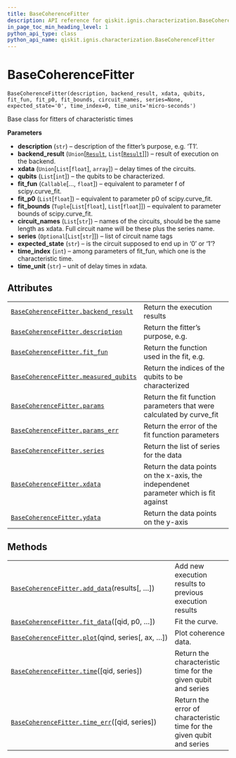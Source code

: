 ```yaml
---
title: BaseCoherenceFitter
description: API reference for qiskit.ignis.characterization.BaseCoherenceFitter
in_page_toc_min_heading_level: 1
python_api_type: class
python_api_name: qiskit.ignis.characterization.BaseCoherenceFitter
---
```


# BaseCoherenceFitter

<span id="qiskit.ignis.characterization.BaseCoherenceFitter" />

`BaseCoherenceFitter(description, backend_result, xdata, qubits, fit_fun, fit_p0, fit_bounds, circuit_names, series=None, expected_state='0', time_index=0, time_unit='micro-seconds')`

Base class for fitters of characteristic times

**Parameters**

*   **description** (`str`) – description of the fitter’s purpose, e.g. ‘T1’.
*   **backend\_result** (`Union`\[[`Result`](qiskit.result.Result "qiskit.result.result.Result"), `List`\[[`Result`](qiskit.result.Result "qiskit.result.result.Result")]]) – result of execution on the backend.
*   **xdata** (`Union`\[`List`\[`float`], `array`]) – delay times of the circuits.
*   **qubits** (`List`\[`int`]) – the qubits to be characterized.
*   **fit\_fun** (`Callable`\[…, `float`]) – equivalent to parameter f of scipy.curve\_fit.
*   **fit\_p0** (`List`\[`float`]) – equivalent to parameter p0 of scipy.curve\_fit.
*   **fit\_bounds** (`Tuple`\[`List`\[`float`], `List`\[`float`]]) – equivalent to parameter bounds of scipy.curve\_fit.
*   **circuit\_names** (`List`\[`str`]) – names of the circuits, should be the same length as xdata. Full circuit name will be these plus the series name.
*   **series** (`Optional`\[`List`\[`str`]]) – list of circuit name tags
*   **expected\_state** (`str`) – is the circuit supposed to end up in ‘0’ or ‘1’?
*   **time\_index** (`int`) – among parameters of fit\_fun, which one is the characteristic time.
*   **time\_unit** (`str`) – unit of delay times in xdata.

## Attributes

|                                                                                                                                                                                |                                                                                       |
| ------------------------------------------------------------------------------------------------------------------------------------------------------------------------------ | ------------------------------------------------------------------------------------- |
| [`BaseCoherenceFitter.backend_result`](qiskit.ignis.characterization.BaseCoherenceFitter.backend_result "qiskit.ignis.characterization.BaseCoherenceFitter.backend_result")    | Return the execution results                                                          |
| [`BaseCoherenceFitter.description`](qiskit.ignis.characterization.BaseCoherenceFitter.description "qiskit.ignis.characterization.BaseCoherenceFitter.description")             | Return the fitter’s purpose, e.g.                                                     |
| [`BaseCoherenceFitter.fit_fun`](qiskit.ignis.characterization.BaseCoherenceFitter.fit_fun "qiskit.ignis.characterization.BaseCoherenceFitter.fit_fun")                         | Return the function used in the fit, e.g.                                             |
| [`BaseCoherenceFitter.measured_qubits`](qiskit.ignis.characterization.BaseCoherenceFitter.measured_qubits "qiskit.ignis.characterization.BaseCoherenceFitter.measured_qubits") | Return the indices of the qubits to be characterized                                  |
| [`BaseCoherenceFitter.params`](qiskit.ignis.characterization.BaseCoherenceFitter.params "qiskit.ignis.characterization.BaseCoherenceFitter.params")                            | Return the fit function parameters that were calculated by curve\_fit                 |
| [`BaseCoherenceFitter.params_err`](qiskit.ignis.characterization.BaseCoherenceFitter.params_err "qiskit.ignis.characterization.BaseCoherenceFitter.params_err")                | Return the error of the fit function parameters                                       |
| [`BaseCoherenceFitter.series`](qiskit.ignis.characterization.BaseCoherenceFitter.series "qiskit.ignis.characterization.BaseCoherenceFitter.series")                            | Return the list of series for the data                                                |
| [`BaseCoherenceFitter.xdata`](qiskit.ignis.characterization.BaseCoherenceFitter.xdata "qiskit.ignis.characterization.BaseCoherenceFitter.xdata")                               | Return the data points on the x-axis, the independenet parameter which is fit against |
| [`BaseCoherenceFitter.ydata`](qiskit.ignis.characterization.BaseCoherenceFitter.ydata "qiskit.ignis.characterization.BaseCoherenceFitter.ydata")                               | Return the data points on the y-axis                                                  |

## Methods

|                                                                                                                                                                           |                                                                        |
| ------------------------------------------------------------------------------------------------------------------------------------------------------------------------- | ---------------------------------------------------------------------- |
| [`BaseCoherenceFitter.add_data`](qiskit.ignis.characterization.BaseCoherenceFitter.add_data "qiskit.ignis.characterization.BaseCoherenceFitter.add_data")(results\[, …])  | Add new execution results to previous execution results                |
| [`BaseCoherenceFitter.fit_data`](qiskit.ignis.characterization.BaseCoherenceFitter.fit_data "qiskit.ignis.characterization.BaseCoherenceFitter.fit_data")(\[qid, p0, …])  | Fit the curve.                                                         |
| [`BaseCoherenceFitter.plot`](qiskit.ignis.characterization.BaseCoherenceFitter.plot "qiskit.ignis.characterization.BaseCoherenceFitter.plot")(qind, series\[, ax, …])     | Plot coherence data.                                                   |
| [`BaseCoherenceFitter.time`](qiskit.ignis.characterization.BaseCoherenceFitter.time "qiskit.ignis.characterization.BaseCoherenceFitter.time")(\[qid, series])             | Return the characteristic time for the given qubit and series          |
| [`BaseCoherenceFitter.time_err`](qiskit.ignis.characterization.BaseCoherenceFitter.time_err "qiskit.ignis.characterization.BaseCoherenceFitter.time_err")(\[qid, series]) | Return the error of characteristic time for the given qubit and series |

